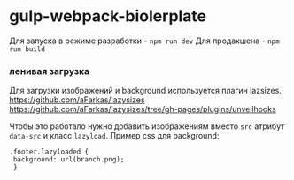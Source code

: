 # gulp-webpack-biolerplate

Для запуска в режиме разработки - `npm run dev`
Для продакшена - `npm run build`

### ленивая загрузка
Для загрузки изображений и background используется плагин lazsizes.
https://github.com/aFarkas/lazysizes
https://github.com/aFarkas/lazysizes/tree/gh-pages/plugins/unveilhooks

Чтобы это работало нужно добавить изображениям вместо `src` атрибут `data-src` и класс `lazyload`.
Пример css для background:
    
    .footer.lazyloaded {
     background: url(branch.png);
     }
